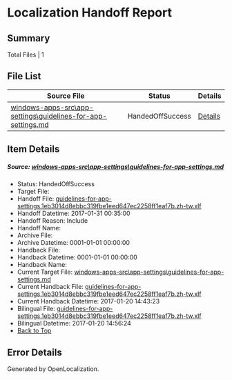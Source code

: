 # <a name='report-top'></a> Localization Handoff Report

## Summary
 Total Files | 1

## File List
 Source File | Status | Details 
 ----------- | ------ | ------- 
 [windows-apps-src\app-settings\guidelines-for-app-settings.md](https://cpubwin.visualstudio.com/windows-uwp/_git/windows-uwp/commit/e40391b6fa576b957a4565809058f7e8a23d2086?path=windows-apps-src%2Fapp-settings%2Fguidelines-for-app-settings.md&_a=contents) | HandedOffSuccess | [Details](#2784172a80738893cda87cd4a36d06b875f5c6b851)

## Item Details
##### <a name='2784172a80738893cda87cd4a36d06b875f5c6b851'></a> Source: [windows-apps-src\app-settings\guidelines-for-app-settings.md](https://cpubwin.visualstudio.com/windows-uwp/_git/windows-uwp/commit/e40391b6fa576b957a4565809058f7e8a23d2086?path=windows-apps-src%2Fapp-settings%2Fguidelines-for-app-settings.md&_a=contents)
* Status: HandedOffSuccess
* Target File: 
* Handoff File: [guidelines-for-app-settings.1eb3014d8ebbc319fbe1eed647ec2258ff1eaf7b.zh-tw.xlf](https://cpubwin.visualstudio.com/windows-uwp/_git/WDCLib.handoff/commit/169e84d9a568687ba22b2494390d414ca05670b3?path=ol-handoff%2Fcpubwin%2Fwindows-uwp.zh-tw%2Fmaster%2Fguidelines-for-app-settings.1eb3014d8ebbc319fbe1eed647ec2258ff1eaf7b.zh-tw.xlf&_a=contents)
* Handoff Datetime: 2017-01-31 00:35:00
* Handoff Reason: Include
* Handoff Name: 
* Archive File: 
* Archive Datetime: 0001-01-01 00:00:00
* Handback File: 
* Handback Datetime: 0001-01-01 00:00:00
* Handback Name: 
* Current Target File: [windows-apps-src\app-settings\guidelines-for-app-settings.md](https://cpubwin.visualstudio.com/windows-uwp/_git/windows-uwp.zh-tw/commit/0189a92e0b6ac0bf2553aa0ab81a0b9dc4b7881a?path=windows-apps-src%2Fapp-settings%2Fguidelines-for-app-settings.md&_a=contents)
* Current Handback File: [guidelines-for-app-settings.1eb3014d8ebbc319fbe1eed647ec2258ff1eaf7b.zh-tw.xlf](https://cpubwin.visualstudio.com/windows-uwp/_git/WDCLib.handback/commit/ca5a3979572a73bc40dfc2b0ee6ecde095df30e8?path=ol-handback%2Fcpubwin%2Fwindows-uwp.zh-tw%2Fmaster%2Fguidelines-for-app-settings.1eb3014d8ebbc319fbe1eed647ec2258ff1eaf7b.zh-tw.xlf&_a=contents)
* Current Handback Datetime: 2017-01-20 14:43:23
* Bilingual File: [guidelines-for-app-settings.1eb3014d8ebbc319fbe1eed647ec2258ff1eaf7b.zh-tw.xlf](https://cpubwin.visualstudio.com/windows-uwp/_git/WDCLib.handback/commit/ca5a3979572a73bc40dfc2b0ee6ecde095df30e8?path=ol-handback%2Fcpubwin%2Fwindows-uwp.zh-tw%2Fmaster%2Fguidelines-for-app-settings.1eb3014d8ebbc319fbe1eed647ec2258ff1eaf7b.zh-tw.xlf&_a=contents)
* Bilingual Datetime: 2017-01-20 14:56:24
* [Back to Top](#report-top)


## Error Details

Generated by OpenLocalization.
